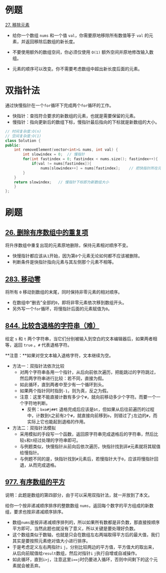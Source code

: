 # 例题

[27. 移除元素](https://leetcode.cn/problems/remove-element/)

- 给你一个数组 `nums` 和一个值 `val`，你需要原地移除所有数值等于 `val` 的元素，并返回移除后数组的新长度。

- 不要使用额外的数组空间，你必须仅使用 `O(1)` 额外空间并原地修改输入数组。

- 元素的顺序可以改变。你不需要考虑数组中超出新长度后面的元素。

# 双指针法

通过快慢指针在一个`for`循环下完成两个`for`循环的工作。

- 快指针：查找符合要求的新数组的元素，也就是需要保留的元素。
- 慢指针：指向更新后的数组下标，慢指针最后指向的下标就是新数组的大小。

```cpp
// 时间复杂度:O(n)
// 空间复杂度:O(1)
class Solution {
public:
    int removeElement(vector<int>& nums, int val) {
        int slowindex = 0;	// 慢指针	
        for(int fastindex = 0; fastindex < nums.size(); fastindex++){
    	    if(val != nums[fastindex]){
    		    nums[slowindex++] = nums[fastindex];	// 把快指针所在元素赋值给慢指针所在元素，慢指针后移
		}
	}
	return slowindex;	// 慢指针下标即为新数组大小
    }
};
```

# 刷题

## [26. 删除有序数组中的重复项](https://leetcode.cn/problems/remove-duplicates-from-sorted-array/)

将升序数组中重复出现的元素原地删除，保持元素相对顺序不变。

- 快慢指针都应该从`1`开始，因为第`0`个元素无论如何都不应该被删除。
- 判断条件是快指针指向元素与其左侧那个元素不相等。

## [283. 移动零](https://leetcode.cn/problems/move-zeroes/)

将所有 `0` 移动到数组的末尾，同时保持非零元素的相对顺序。

- 在数组中“删去”全部的`0`，即将非零元素依次移到数组开头。
- 另外写一个`for`循环，将慢指针后面的元素赋值为`0`。

## [844. 比较含退格的字符串（难）](https://leetcode.cn/problems/backspace-string-compare/)

给定 `s` 和 `t` 两个字符串，当它们分别被输入到空白的文本编辑器后，如果两者相等，返回 `true` 。`#` 代表退格字符。

**注意：**如果对空文本输入退格字符，文本继续为空。

- 方法一：双指针法依次比较
  - 对两个字符串各用一个指针，从后向前依次遍历，把能跳过的字符跳过，然后两字符串进行比较：若不同，直接为假。
  - 如此循环，直到两者中至少有一个循环到头。
  - 如果两个指针同时指到`-1`，则为真，反之为假。
  - 注意：这里不能直接计数有多少个`#`，就向前移动多少个字符。而要一个一个字符地判断。
    - 反例：`bxo#j##t` 退格完成后应该是`bt`，但如果从后往前遍历的过程中，计数到`t`之前有`2`个`#`，就直接向前移到`o`，则错过了`j`左边的`#`，而实际上它也能起到退格的作用。
- 方法二：双指针法模拟
  - 采用模拟的手段写一个函数，返回原字符串完成退格后的字符串，然后比较`s`和`t`经过处理的字符串即可。
  - 与例题类似，快慢指针从前向后依次遍历，快指针找到非`#`元素就将其赋值给慢指针。
  - 与例题不同的是，快指针找到`#`元素后，若慢指针大于`0`，应该将慢指针回退，从而完成退格。

## [977. 有序数组的平方](https://leetcode.cn/problems/squares-of-a-sorted-array/)

说明：此题是数组的第四部分，由于可以采用双指针法，就一并放到了本文。

给你一个按非递减顺序排序的整数数组 `nums`，返回每个数字的平方组成的新数组，要求也按非递减顺序排序。

- 数组`nums`是按非递减顺序排列的，所以如果所有数都是非负数，那直接按顺序平方即可，当然此题也就没有了意义，所以关键是要处理好负数。
- 这个数组类似于数轴，也就是只会在数组左右两端取得平方后的最大值，我们其实是要按照元素绝对值大小进行排序。
- 于是考虑定义左右两指针`i` `j`，分别比较两边的平方值，平方值大的取出来，从后向前赋值给`result`数组，然后对指针`i` `j`执行自增或自减操作。
- 如此循环，直到`i>j`，注意这里`i==j`时仍要进入循环，否则中间剩下的这个元素就会被丢弃。